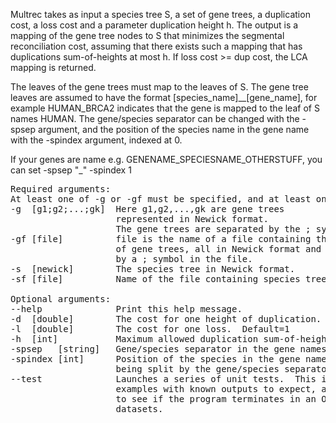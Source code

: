 Multrec takes as input a species tree S, a set of gene trees, a duplication cost, a loss cost and a parameter duplication height h.  The output is a mapping of the gene tree nodes to S that minimizes the segmental reconciliation cost, assuming that there exists such a mapping that has duplications sum-of-heights at most h.  If loss cost >= dup cost, the LCA mapping is returned.

The leaves of the gene trees must map to the leaves of S.  The gene tree leaves are assumed to have the format [species_name]__[gene_name], for example HUMAN_BRCA2 indicates that the gene is mapped to the leaf of S names HUMAN.  The gene/species separator can be changed with the -spsep argument, and the position of the species name in the gene name with the -spindex argument, indexed at 0.  

If your genes are name e.g. GENENAME_SPECIESNAME_OTHERSTUFF, you can set -spsep "_" -spindex 1

<pre>
Required arguments:
At least one of -g or -gf must be specified, and at least one of -s or -sf must be specified.
-g 	[g1;g2;...;gk]	Here g1,g2,...,gk are gene trees
					represented in Newick format.  
					The gene trees are separated by the ; symbol.	
-gf [file]			file is the name of a file containing the list 
					of gene trees, all in Newick format and separated 
					by a ; symbol in the file.
-s	[newick]		The species tree in Newick format.
-sf	[file]			Name of the file containing species tree Newick.

Optional arguments:
--help				Print this help message.
-d 	[double]		The cost for one height of duplication.  Default=3
-l	[double]		The cost for one loss.  Default=1
-h	[int]			Maximum allowed duplication sum-of-heights.  Default=20
-spsep   [string]	Gene/species separator in the gene names.  Default=__
-spindex [int]		Position of the species in the gene names, after 
					being split by the gene/species separator.  Default=0
--test				Launches a series of unit tests.  This includes small fixed 
					examples with known outputs to expect, and larger random trees 
					to see if the program terminates in an OK status on more complicated
					datasets.  
</pre>
